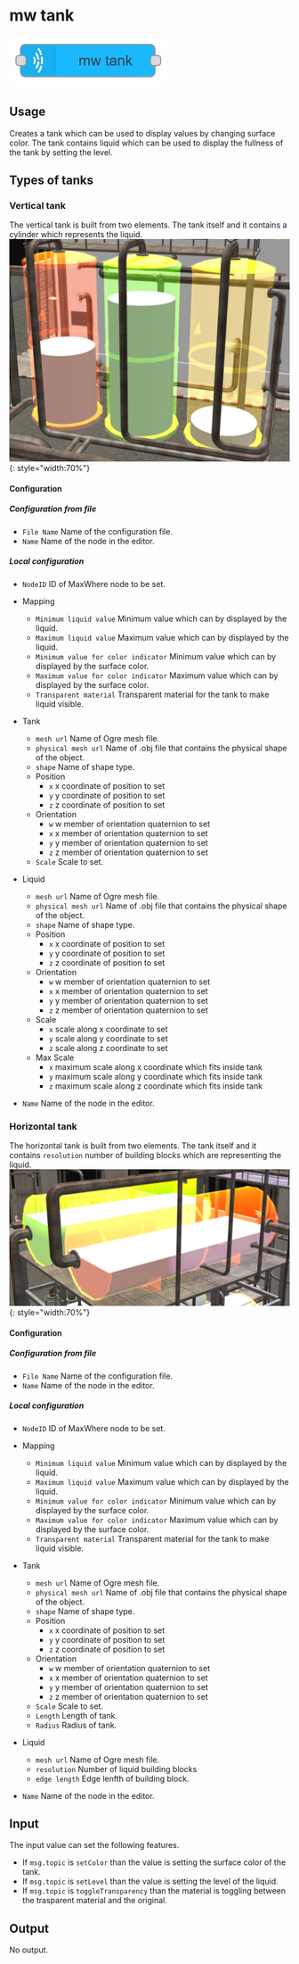 # mw tank
![tank node](../img/tank-node.jpg)
## Usage
Creates a tank which can be used to display values by changing surface color.
The tank contains liquid which can be used to display the fullness of the tank by setting the level.

## Types of tanks
### Vertical tank
The vertical tank is built from two elements. The tank itself and it contains a cylinder which represents the liquid.
![vtank](../img/vtank.jpg){: style="width:70%"}
#### Configuration
##### Configuration from file
- `File Name` Name of the configuration file.
- `Name` Name of the node in the editor.

##### Local configuration
- `NodeID` ID of MaxWhere node to be set.
- Mapping
    * `Minimum liquid value` Minimum value which can by displayed by the liquid.
    * `Maximum liquid value`  Maximum value which can by displayed by the liquid.
    * `Minimum value for color indicator` Minimum value which can by displayed by the surface color.
    * `Maximum value for color indicator`  Maximum value which can by displayed by the surface color.
    * `Transparent material`  Transparent material for the tank to make liquid visible.
- Tank
    * `mesh url` Name of Ogre mesh file.
    * `physical mesh url` Name of .obj file that contains the physical shape of the object.
    * `shape` Name of shape type.
    * Position
        + `x` x coordinate of position to set
        + `y` y coordinate of position to set
        + `z` z coordinate of position to set
    * Orientation
        + `w` w member of orientation quaternion to set
        + `x` x member of orientation quaternion to set
        + `y` y member of orientation quaternion to set
        + `z` z member of orientation quaternion to set
    * `Scale` Scale to set.
- Liquid
    * `mesh url` Name of Ogre mesh file.
    * `physical mesh url` Name of .obj file that contains the physical shape of the object.
    * `shape` Name of shape type.
    * Position
        + `x` x coordinate of position to set
        + `y` y coordinate of position to set
        + `z` z coordinate of position to set
    * Orientation
        + `w` w member of orientation quaternion to set
        + `x` x member of orientation quaternion to set
        + `y` y member of orientation quaternion to set
        + `z` z member of orientation quaternion to set
    * Scale
        + `x` scale along x coordinate to set
        + `y` scale along y coordinate to set
        + `z` scale along z coordinate to set
    * Max Scale
        + `x` maximum scale along x coordinate which fits inside tank
        + `y` maximum scale along y coordinate which fits inside tank
        + `z` maximum scale along z coordinate which fits inside tank

- `Name` Name of the node in the editor.
### Horizontal tank
The horizontal tank is built from two elements. The tank itself and it contains `resolution` number of building blocks which are representing the liquid.
![htank](../img/htank.jpg){: style="width:70%"}
#### Configuration
##### Configuration from file
- `File Name` Name of the configuration file.
- `Name` Name of the node in the editor.

##### Local configuration
- `NodeID` ID of MaxWhere node to be set.
- Mapping
    * `Minimum liquid value` Minimum value which can by displayed by the liquid.
    * `Maximum liquid value`  Maximum value which can by displayed by the liquid.
    * `Minimum value for color indicator` Minimum value which can by displayed by the surface color.
    * `Maximum value for color indicator`  Maximum value which can by displayed by the surface color.
    * `Transparent material`  Transparent material for the tank to make liquid visible.
- Tank
    * `mesh url` Name of Ogre mesh file.
    * `physical mesh url` Name of .obj file that contains the physical shape of the object.
    * `shape` Name of shape type.
    * Position
        + `x` x coordinate of position to set
        + `y` y coordinate of position to set
        + `z` z coordinate of position to set
    * Orientation
        + `w` w member of orientation quaternion to set
        + `x` x member of orientation quaternion to set
        + `y` y member of orientation quaternion to set
        + `z` z member of orientation quaternion to set
    * `Scale` Scale to set.
    * `Length` Length of tank.
    * `Radius` Radius of tank.
- Liquid
    * `mesh url` Name of Ogre mesh file.
    * `resolution` Number of liquid building blocks 
    * `edge length` Edge lenfth of building block.
    

- `Name` Name of the node in the editor.

        
## Input
The input value can set the following features.
- If `msg.topic` is `setColor` than the value is setting the surface color of the tank.
- If `msg.topic` is `setLevel` than the value is setting the level of the liquid.
- If `msg.topic` is `toggleTransparency` than the material is toggling between the trasparent material and the original.



## Output
No output.